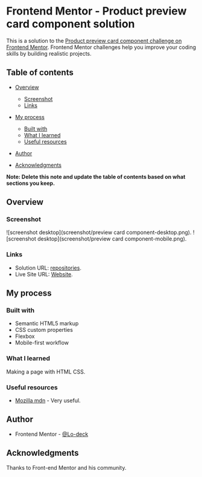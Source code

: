# Frontend Mentor - Product preview card component solution

This is a solution to the [Product preview card component challenge on Frontend Mentor](https://www.frontendmentor.io/challenges/product-preview-card-component-GO7UmttRfa). Frontend Mentor challenges help you improve your coding skills by building realistic projects. 

## Table of contents

- [Overview](#overview)

  - [Screenshot](#screenshot)
  - [Links](#links)
- [My process](#my-process)
  - [Built with](#built-with)
  - [What I learned](#what-i-learned)
  - [Useful resources](#useful-resources)
- [Author](#author)
- [Acknowledgments](#acknowledgments)

**Note: Delete this note and update the table of contents based on what sections you keep.**

## Overview


### Screenshot

![screenshot desktop](screenshot/preview card component-desktop.png).
![screenshot desktop](screenshot/preview card component-mobile.png).

### Links

- Solution URL: [repositories](https://github.com/Lo-Deck/Product-preview-card-component/tree/main).
- Live Site URL: [Website](https://lo-deck.github.io/Product-preview-card-component/).

## My process

### Built with

- Semantic HTML5 markup
- CSS custom properties
- Flexbox
- Mobile-first workflow

### What I learned

Making a page with HTML CSS.

### Useful resources

- [Mozilla mdn](https://developer.mozilla.org/) - Very useful.

## Author

- Frontend Mentor - [@Lo-deck](https://www.frontendmentor.io/profile/Lo-Deck)

## Acknowledgments

Thanks to Front-end Mentor and his community.


